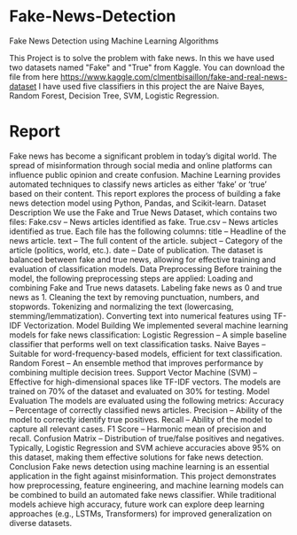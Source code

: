 # Fake-News-Detection

Fake News Detection using Machine Learning Algorithms

This Project is to solve the problem with fake news. In this we have used two datasets named "Fake" and "True" from Kaggle. You can download the file from here https://www.kaggle.com/clmentbisaillon/fake-and-real-news-dataset I have used five classifiers in this project the are Naive Bayes, Random Forest, Decision Tree, SVM, Logistic Regression.

# Report


Fake news has become a significant problem in today’s digital world. The spread of misinformation through social media and online platforms can influence public opinion and create confusion. Machine Learning provides automated techniques to classify news articles as either ‘fake’ or ‘true’ based on their content. This report explores the process of building a fake news detection model using Python, Pandas, and Scikit-learn.
Dataset Description
We use the Fake and True News Dataset, which contains two files: Fake.csv – News articles identified as fake. True.csv – News articles identified as true. Each file has the following columns: title – Headline of the news article. text – The full content of the article. subject – Category of the article (politics, world, etc.). date – Date of publication. The dataset is balanced between fake and true news, allowing for effective training and evaluation of classification models.
Data Preprocessing
Before training the model, the following preprocessing steps are applied: Loading and combining Fake and True news datasets. Labeling fake news as 0 and true news as 1. Cleaning the text by removing punctuation, numbers, and stopwords. Tokenizing and normalizing the text (lowercasing, stemming/lemmatization). Converting text into numerical features using TF-IDF Vectorization.
Model Building
We implemented several machine learning models for fake news classification: Logistic
Regression – A simple baseline classifier that performs well on text classification tasks. Naive
Bayes – Suitable for word-frequency-based models, efficient for text classification. Random Forest
– An ensemble method that improves performance by combining multiple decision trees. Support Vector Machine (SVM) – Effective for high-dimensional spaces like TF-IDF vectors. The models are trained on 70% of the dataset and evaluated on 30% for testing.
Model Evaluation
The models are evaluated using the following metrics: Accuracy – Percentage of correctly classified news articles. Precision – Ability of the model to correctly identify true positives. Recall – Ability of the model to capture all relevant cases. F1 Score – Harmonic mean of precision and recall. Confusion Matrix – Distribution of true/false positives and negatives. Typically, Logistic Regression and SVM achieve accuracies above 95% on this dataset, making them effective solutions for fake news detection.
Conclusion
Fake news detection using machine learning is an essential application in the fight against misinformation. This project demonstrates how preprocessing, feature engineering, and machine learning models can be combined to build an automated fake news classifier. While traditional models achieve high accuracy, future work can explore deep learning approaches (e.g., LSTMs, Transformers) for improved generalization on diverse datasets.



